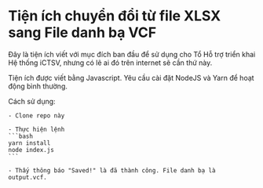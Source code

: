 # Tiện ích chuyển đổi từ file XLSX sang File danh bạ VCF

Đây là tiện ích viết với mục đích ban đầu để sử dụng cho Tổ Hỗ trợ triển khai Hệ thống iCTSV, nhưng có lẽ ai đó trên internet sẽ cần thứ này.

Tiện ích được viết bằng Javascript. Yêu cầu cài đặt NodeJS và Yarn để hoạt động bình thường.

Cách sử dụng:

    - Clone repo này

    - Thực hiện lệnh
    ```bash
    yarn install
    node index.js
    ```
    
    - Thấy thông báo "Saved!" là đã thành công. File danh bạ là output.vcf.